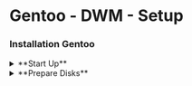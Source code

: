 # Gentoo - DWM - Setup

### Installation Gentoo
<details>
<summary>**Start Up**</summary>
On boot:
```
gentoo
2 = azerty
```
</details>
<details>
<summary>**Prepare Disks**</summary>
```
lsblk (find disk name, for example sda)
fdisk /dev/sda
o 
n - p - 1 - enter - +256M
n - p - 2 - enter - enter
a - 1
w

mkfs.ext2 /dev/sda1
mkfs.ext4 /dev/sda2
mount /dev/sda2 /mnt/gentoo
```
</details>
<details>
<summary>**Install Stage3**</summary>
```
cd /mnt/gentoo
links gentoo.org/downloads
select Stage 3 openrc - save
tar xpvf stage3-*.tar.xz --xattrs-include='*.*' --numeric-owner

nano -w  /mnt/gentoo/etc/portage/make.conf
	>COMMON_FLAGS="-O2 -pipe -march=native" OR for HP "-march=skylake -O2 -pipe"
below FFLAGS:
	>MAKEOPTS="-j[cores]" [cores]=amount
	>ACCEPT_LICENSE="*"
	>VIDEO_CARDS="intel/nvidia/radeon/amdgpu/vesa"
	>USE="-aqua -gnome -ios -ipod -kde -systemd -wayland -xfce alsa X"
```
</details>
<details>
<summary>**Install Base System**</summary>
```
mirrorselect -i -o >> /mnt/gentoo/etc/portage/make.conf
select [country] mirrors

mkdir --parents /mnt/gentoo/etc/portage/repos.conf
cp /mnt/gentoo/usr/share/portage/config/repos.conf /mnt/gentoo/etc/portage/repos.conf/gentoo.conf

cp --dereference /etc/resolv.conf /mnt/gentoo/etc/

mount --types proc /proc /mnt/gentoo/proc
mount --rbind /sys /mnt/gentoo/sys
mount --make-rslave /mnt/gentoo/sys
mount --rbind /dev /mnt/gentoo/dev
mount --make-rslave /mnt/gentoo/dev

chroot /mnt/gentoo /bin/bash
. /etc/profile
export PS1="(chroot) ${PS1}"
mount /dev/sda1 /boot

emerge-webrsync

eselect profile list
select amd64 stable -> eselect profile set [number]

emerge --ask --verbose --update --deep --newuse @world

echo "Europe/Brussels" > /etc/timezone
emerge --config sys-libs/timezone-data

nano -w /etc/locale.gen
	>nl_BE ISO-8859-1
	>nl_BE.UTF-8 UTF-8
	>en_US ISO-8859-1
	>en_US.UTF-8 UTF-8
	>C.UTF8 UTF-8
```
<details>
<summary>**Optional**</summary>
```
nano -w /etc/env.d/02locale
	>LANG=en_US.UTF-8
	>LC_CTYPE=en_US.UTF-8
	>LC_NUMERIC=nl_BE.UTF-8
	>LC_TIME=nl_BE.UTF-8
	>LC_COLLATE=nl_BE.UTF-8
	>LC_MONETARY=nl_BE.UTF-8
	>LC_MESSAGES=en_US.UTF-8
	>LC_PAPER=nl_BE.UTF-8
	>LC_NAME=nl_BE.UTF-8
	>LC_ADDRESS=nl_BE.UTF-8
	>LC_TELEPHONE=nl_BE.UTF-8
	>LC_MEASUREMENT=nl_BE.UTF-8
	>LC_IDENTIFICATION=nl_BE.UTF-8
```
</details>
```
locale-gen

eselect locale list
select locale en_BE.utf8 -> eselect locale set [number]
. /etc/profile
export PS1="(chroot) ${PS1}"
```
</details>
<details>
<summary>**Configure Kernel (Genkernel)**</summary>
```
emerge --ask sys-kernel/gentoo-sources
eselect kernel list 
eselect kernel set [number]
ls -l /usr/src/linux

Optional: emerge --ask sys-apps/pciutils
emerge --ask sys-kernel/genkernel
if error:
	echo "sys-kernel/linux-firmware @BINARY-REDISTRIBUTABLE" | tee -a /etc/portage//package.license

genkernel all

emerge --ask sys-kernel/linux-firmware
```
</details>
<details>
<summary>**Configure System**</summary>
```
nano -w /etc/fstab
	>/dev/sda1	/boot		ext2	defaults,noatime	0 2
	>/dev/sda2	/			ext4	noatime				0 1
	>/dev/cdrom	/mnt/cdrom	auto	noauto,ro			0 0

nano -w /etc/conf.d/hostname
	>hostname="gentoo"

emerge --ask --noreplace net-misc/netifrc


nano -w /etc/conf.d/keymaps
	>keymap="azerty"
nano -w /etc/conf.d/hwclock
	>clock="UTC+2"
ip a (check ethernet name, for example eth0)
nano -w /etc/conf.d/net
	>config_eth0="dhcp"
cd /etc/init.d
ln -s net.lo net.eth0
rc-update add net.eth0 default

nano -w /etc/hosts
	>127.0.0.1	[hostname] localhost
	>::1		[hostname] localhost

passwd
	[password]
```    
</details>
<details>
<summary>**Installing Tools**</summary>
```
emerge --ask app-admin/sysklogd
rc-update add sysklogd default
Optional install cron deamon (see handbook)

emerge --ask sys-fs/e2fsprogs
emerge --ask net-misc/dhcpcd
```
<details>
<summary>**Optional wifi**</summary>
```
emerge --ask net-wireless/iw net-wireless/wpa_supplicant
```
</details>
</details>
<details>
<summary>**Configure Bootloader**</summary>
```
emerge --ask --verbose sys-boot/grub:2
grub-install /dev/sda
grub-mkconfig -o /boot/grub/grub.cfg

exit
cd
umount -l /mnt/gentoo/dev{/shm,/pts,}
umount -R /mnt/gentoo
reboot
```
</details>
<details>
<summary>**Finalizing**</summary>
```
root
[password]

useradd -m -G users,wheel,audio,video,cdrom,usb -s /bin/bash matthias
passwd [username]
	[password]

emerge app-admin/sudo
nano -w /etc/sudoers
	>%wheel ALL = (ALL)ALL   OR ADD "[username] ALL=(ALL) ALL" bellow root

rm /stage3-*.tar.*

su [username]
```
</details>
<details>
<summary>**Setup Wifi**</summary>
```
ip a "find name of networkcard, for example wlo1"

emerge net-wirless/wpa_supplicant

nano /etc/network/interfaces:
	>auto wlo1
	>allow-hotplug wlo1
	>iface wlo1 inet dhcp
	>wpa-conf /etc/wpa_supplicant/wpa_supplicant.conf
	>iface default inet dhcp

nano /etc/wpa_supplicant/wpa_supplicant.conf:
	>ctrl_interface=/run/wpa_supplicant
	>update_control=1
	>network{
	>ssid="name"
	>psk="pass"
	>proto=RSN
	>key_mgmt=WPA-PSK
	>pairwise=CCMP
	>auth_alg=OPEN
	>}
```
</details>

---

### Installation Display Server / Window Manager / Terminal

<details>
<summary>**Xorg**</summary>
```
nano -w /etc/portage/make.conf
below USEFLAGS:
	>INPUT_DEVICES="libinput synaptics"
	>VIDEO_CARDS="(nvideo=nouveau;amd=radeon/amdgpu;intel=intel;virtualbox=virtio)"

emerge -av x11-base/xorg-server x11-base/xorg-drivers
nano -w /etc/portage/make.conf
	>USE=" ... elogind X"
```
<details>
<summary>&nbsp;&nbsp;&nbsp;&nbsp;&nbsp;**Optional Xterm**</summary>
```
emerge -av x11-terms/xterm

env-update
source /etc/profile
```
</details>
</details>
<details>
<summary>**Window Manager**</summary>
```
emerge -av x11-wm/dwm x11-terms/st x11-misc/dmenu x11-apps/setxkbmap (x11-apps/xrandr [for VB])
startx /usr/bin/dwm
rc-update add elogind boot
If error:
	dispatch-conf
```
</details>
<details>
<summary>**Edit Startup Files**</summary>
```
su [username]
cd
nano -w .xinitrc
	>#!/bin/sh
	>setxkbmap be
	(>xrandr --output Virtual-1 --mode 1280x960)
	>exec dwm
nano -w /etc/profile
	>startx

sudo reboot
[username]
[my.password]
startx
```
</details>

---

### Patching Suckless dwm/st/dm
<details>
<summary>**Patching suckless and edit config**</summary>
```
nano /etc/portage/package.use/dwm
	>x11-wm/dwm savedconfig (or add global use-flag)
cd /etc/portage/savedconfig/x11-wm/

ln -a dwm-* dwm-*.h
nano dwm-*.h
	>edit
	>check .diff and add(+) or remove(-)

mv /home/[user]/Downloads/random-0.0.1.diff /etc/portage/patches/x11-wm/dwm/01-random_0.0.1.diff

emerge dwm
alt+shift+q
startx
```
</details>

---

### Wiki Notes
<details>
<summary>**Use Flags**</summary>
For example: neofetch needs imlib
<details>
<summary>General</summary>
```
nano /etc/portage/make.conf
	 >USE="imlib"
```
</details>
<details>
<summary>Specific</summary>
```
nano /etc/portage/package.use/neofetch
	>www-client/w3m-* imlib
```
</details>
</details>
<details>
<summary>**Install, Uninstall, Update Packages**</summary>
<details>
<summary>Install</summary>
```
emerge --ask [package]
```
</details>
<details>
<summary>Uninstall</summary>
-Remove without checking dependencies:
```
emerge --unmurge --ask [package]
```
-Remove but check dependcencies first:
```
emerge --ask --verbose --depclean [package]
```
-Remove unused dependencies:
```
emerge --ask --depclean
. /etc/profile
```
-Remove from world favorites and afterwards delete with dependencies only used by package **Recommended**
```
emerge --ask --deselect [package] (removed from world favorites)
emerge --ask --depclean
```
-Add back to world favorites
```
emerge --ask --noreplace [package]
```
</details>
<details>
<summary>Update</summary>
-Update
```
emerge --sync
```
-Upgrade
```
emerge -avDuN @world --> upgrades all packages from /var/lib/portage/world
```
-Getting IMPORTANT messages when emerging
```
cd [PathThatIsGiven]
ls -a > check ._cfg0000* file and replace/delete if needed
etc-update -> should not have any messages anymore
```
</details>
<details>
<summary>Check Dependencies</summary>
```
emerge gentoolkit
equery d [package/dependency] -> get list of packages that depend on it
```
</details>
<details>
<summary>Check Vulnerable packages</summary>
```
glsa-check -t all
if found: glsa-check -f all
```
</details>
<details>
<summary>Clean Up System</summary>
```
emerge gentoolkit
eclean-dist -dp
eclean-dist -d
```
</details>
<details>
<summary>**DO BIWEEKLY**</summary>
emerge --sync
glsa-check -t all
eclean-dist -d
etc-update
</details>
</details>